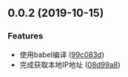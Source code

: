 ## 0.0.2 (2019-10-15)


### Features

* 使用babel编译 ([99c083d](https://github.com/damingerdai/ipjs/commit/99c083d2b267055d8d97d9d4d22f5d67f9f7d35a))
* 完成获取本地IP地址 ([08d99a8](https://github.com/damingerdai/ipjs/commit/08d99a80a0bf64b26f6235524e4e9c5a8fa16d46))



